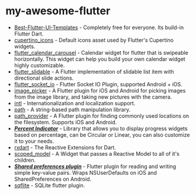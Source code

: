 # my-awesome-flutter

* [Best-Flutter-UI-Templates](https://github.com/mitesh77/Best-Flutter-UI-Templates) - Completely free for everyone. Its build-in Flutter Dart.
* [cupertino_icons](https://github.com/flutter/cupertino_icons) - Default icons asset used by Flutter's Cupertino widgets.
* [flutter_calendar_carousel](https://github.com/dooboolab/flutter_calendar_carousel) - Calendar widget for flutter that is swipeable horizontally. This widget can help you build your own calendar widget highly customizable.
* [flutter_slidable](https://github.com/letsar/flutter_slidable) - A Flutter implementation of slidable list item with directional slide actions.
* [flutter_socket_io](https://github.com/WinkMeter/flutter_socket_io) - Flutter Socket IO Plugin, supported Android + iOS.
* [image_picker](https://pub.dev/packages/image_picker) - A Flutter plugin for iOS and Android for picking images from the image library, and taking new pictures with the camera.
* [intl](https://github.com/dart-lang/intl) - Internationalization and localization support.
* [path](https://github.com/dart-lang/path) - A string-based path manipulation library.
* [path_provider](https://pub.dev/packages/path_provider) - A Flutter plugin for finding commonly used locations on the filesystem. Supports iOS and Android.
* [***Percent Indicator***](https://pub.dev/packages/percent_indicator) - Library that allows you to display progress widgets based on percentage, can be Circular or Linear, you can also customize it to your needs.
* [rxdart](https://github.com/ReactiveX/rxdart) - The Reactive Extensions for Dart.
* [scoped_model](https://github.com/brianegan/scoped_model) - A Widget that passes a Reactive Model to all of it's children.
* [***Shared preferences plugin***](https://pub.dev/packages/shared_preferences) - Flutter plugin for reading and writing simple key-value pairs. Wraps NSUserDefaults on iOS and SharedPreferences on Android.
* [sqflite](https://github.com/tekartik/sqflite) - SQLite flutter plugin.
